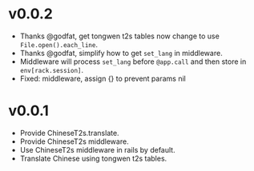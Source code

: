 # v0.0.2

* Thanks @godfat, get tongwen t2s tables now change to use `File.open().each_line`.
* Thanks @godfat, simplify how to get `set_lang` in middleware.
* Middleware will process `set_lang` before `@app.call` and then store in `env[rack.session]`.
* Fixed: middleware, assign {} to prevent params nil

# v0.0.1

* Provide ChineseT2s.translate.
* Provide ChineseT2s middleware.
* Use ChineseT2s middleware in rails by default.
* Translate Chinese using tongwen t2s tables.